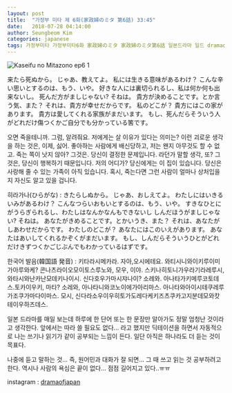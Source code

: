```yaml
---
layout: post
title:  "가정부 미타 제 6화(家政婦のミタ 第6話) 33:45"
date:   2018-07-28 04:14:00
author: Seungbeom Kim
categories: japanese
tags: 가정부미타 가정부미타6화 家政婦のミタ 家政婦のミタ第6話 일본드라마 일드 dramaofjapan 일본어공부
---
```


<img src="{{ site.baseurl }}/assets/japanese/kaseifu_no_mita_6_1.PNG" title="Kaseifu no Mitazono ep6 1" class="post-image">

来たら死ぬから。
じゃあ、教えてよ。
私には生きる意味があるわけ？
こんな辛い思いとするのは、もう、いや。
好きな人には裏切られるし、私は何か何も出来ないし。
死んだ方がましじゃない?
そねは。
貴方が決めることです。とか言う気、また？
それは、貴方が幸せだからです。
私のどこが？
貴方にはこの家があります。
貴方は愛してくれる家族がまだいます。
もし、死んだらそういう人がどれだけ傷つくかご自分でも分かっている筈です。

오면 죽을테니까.
그럼, 알려줘요.
저에게는 살 이유가 있다는 의미는?
이런 괴로운 생각을 하는 것은, 이제, 싫어.
좋아하는 사람에게 배신당하고, 저는 왠지 아무것도 할 수 없고.
죽는 쪽이 낫지 않아?
그것은.
당신이 결정한 문제입니다. 라던가 말할 생각, 또?
그것은, 당신이 행복하기 때문입니다.
저의 어디가?
당신에게는 이 집이 있습니다.
당신은 사랑해 줄 수 있는 가족이 아직 있습니다.
혹시, 죽는다면 그런 사람이 얼마나 상처입을지 자신도 알고 있을 겁니다.

히라가나(ひらがな) : きたらしぬから。
じゃあ、おしえてよ。
わたしにはいきるいみがあるわけ？
こんなつらいおもいとするのは、もう、いや。
すきなひとにがうらぎられるし、わたしはなんかなんもできないし
しんだほうがましじゃない?
そねは。
あなたがきめることです。とかいうき、また？
それは、あなたがしあわせだからです。
わたしのどこが？
あなたにはこのいえがあります。
あなたはあいしてくれるかぞくがまだいます。
もし、しんだらそういうひとがどれだけきずつくかごじぶんでもわかっているはずです。

한국어 발음(韓国語 発音) : 키타라시메카라.
자아,오시에테요.
와티시니와이키루이미가아루와케?
콘나츠라이오모이토스루노와, 모우, 이야.
스키나히토니가우라기라레루시, 와타시와난카난모데키나이시.
신다호우가마시쟈나이?
소레와.
아나타가키메루코토데스.토카이우키, 마타?
소레와, 아나타니와코노이에가아리마스.
아나타와아이시테쿠레루가조쿠가마다이마스.
모시, 신다라소우이우히토가도레다케키즈츠쿠카고지분데모와캇테이우하즈데스.

일본 드라마를 매일 보는데 하루에 한 단어 또는 한 문장만 알아가도 정말 엄청난 것이라고 생각한다.
앞에서는 따라 쓸 필요도 없다... 라고 했지만 딕테이션을 하면서 자동적으로 나는 쓰기나 읽기가 같이 공부되는 느낌이 든다. 일단 아직은 하나라도 더 듣는 것이 목표다.

나중에 듣고 말하는 것... 즉, 원어민과 대화가 잘 되면... 그 때 쓰고 읽는 것 공부하려고 한다.
역시나 사람의 욕심은 끝이 없다... 점점 길어지고 있다..ㅠㅠ

instagram : [dramaofjapan](https://www.instagram.com/p/BknXC0WDOXg/?taken-by=dramaofjapan)
